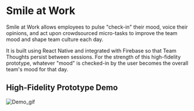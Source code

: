 # Smile at Work

Smile at Work allows employees to pulse "check-in" their mood, voice their opinions, and act upon crowdsourced micro-tasks to improve the team mood and shape team culture each day. 

It is built using React Native and integrated with Firebase so that Team Thoughts persist between sessions. For the strength of this high-fidelity prototype, whatever "mood" is checked-in by the user becomes the overall team's mood for that day.

## High-Fidelity Prototype Demo
![Demo_gif](assets/smileatwork-finaldemo.gif)

